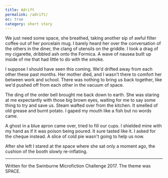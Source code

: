 ```yaml
---
title: Adrift
permalink: /adrift/
oc: true
category: short story
---
```


We just need some space, she breathed, taking another sip of awful filter coffee out of her porcelain mug. I barely heard her over the conversation of the others in the diner, the clang of utensils on the griddle. I took a drag of my cigarette, dribbled ash onto the Formica. A wave of nausea built up inside of me that had little to do with the smoke.

I suppose I should have seen this coming. We'd drifted away from each other these past months. Her mother died, and I wasn't there to comfort her between work and school. There was nothing to bring us back together, like we'd pushed off from each other in the vacuum of space.

The ding of the order bell brought me back down to earth. She was staring at me expectantly with those big brown eyes, waiting for me to say some thing to try and save us. Steam wafted over from the kitchen. It smelled of old grease and burnt potato. I gaped my mouth like a fish but no words came.

A ghost in a blue apron came over, tried to fill our cups. I shielded mine with my hand as if it was poison being poured. It sure tasted like it. I asked for the cheque instead. A slice of cold pie wasn't going to help us now.

After she left I stared at the space where she sat only a moment ago, the cushion of the booth slowly re-inflating.

<hr />

Written for the Swinburne Microfiction Challenge 2017. The theme was SPACE.
